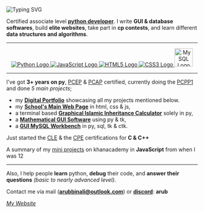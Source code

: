 <img src="https://readme-typing-svg.herokuapp.com?font=robot&color=00FFFF&size=18&vCenter=true&height=16&lines=Hala%2C+I'm+Arub!;I+write+softwares+%26+ball%2C;There's+no+place+like+127.0.0.1" alt="Typing SVG" />

Certified associate level **<a href="https://arubbinali.github.io/" target="_blank">python developer</a>**. I write __GUI & database softwares__, build **elite websites**, take part in __cp contests__, and learn different __data structures and algorithms__.

-----

<p align="center">  <a href="https://www.python.org/about/" target="_blank">
    <img src="https://img.icons8.com/color/48/000000/python.png" alt="Python Logo"/>
  </a>
<a href="https://www.javascript.com/" target="_blank">
  <img src="https://img.icons8.com/color/48/000000/javascript.png" alt="JavaScript Logo"/>
</a>
<a href="https://html.com/" target="_blank">
  <img src="https://img.icons8.com/color/48/000000/html-5.png" alt="HTML5 Logo"/>
</a>
<a href="https://css3.com/" target="_blank">
  <img src="https://img.icons8.com/color/48/000000/css3.png" alt="CSS3 Logo"/>
</a>
<a href="https://www.mysql.com/" target="_blank">
  <img src="https://camo.githubusercontent.com/ed8242af98b0e9327130f688dc9810c755b4e19d3fb00e53dc4a02de225c949e/68747470733a2f2f696d672e69636f6e73382e636f6d2f3f73697a653d3130302669643d75485a563338684f7a43464126666f726d61743d706e6726636f6c6f723d303030303030" width="48" alt="MySQL Logo"/>
</a>


</p>

-----

I've got **3+ years on py**, [PCEP](https://arubbinali.github.io/Certifications.html#pcep-cert) & [PCAP](https://arubbinali.github.io/Certifications.html#pcap-cert) certified, currently doing the [PCPP1](https://pythoninstitute.org/pcpp1) and done _5 main projects_;

  - my [**Digital Portfolio**](https://arubbinali.github.io/) showcasing all my projects mentioned below.
  - my [**School's Main Web Page**](https://arubbinali.github.io/Projects.html#school-projects) in html, css & js,
  - a terminal based [**Graphical Islamic Inheritance Calculator**](https://arubbinali.github.io/Projects.html#inheritance-projects) solely in py,
  - a [**Mathematical GUI Software**](https://arubbinali.github.io/Projects.html#gui-projects) using py & tk,
  - a [**GUI MySQL Workbench**](https://arubbinali.github.io/Projects.html#mysql-projects) in py, sql, tk & ctk.

Just started the [CLE](https://cppinstitute.org/cle) & the [CPE](https://cppinstitute.org/cpe) certifications for **C & C++**

A summary of my [mini projects](https://www.khanacademy.org/computer-programming/a-compilation-of-my-mini-js-programs-2017-2020/6623482539327488) on khanacademy in **JavaScript** from when I was 12

-----

Also, I help people **learn** python, **debug** their code, and **answer their questions** _(basic to nearly advanced level)_.

Contact me via mail ([__arubbinali@outlook.com__](mailto:arubbinali@outlook.com)) or [__discord__](https://discord.com/): **arub**

_[My Website](https://arubbinali.github.io/)_



